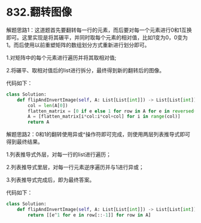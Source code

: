 # 832.翻转图像

解题思路1：这道题首先要翻转每一行的元素，而后要对每一个元素进行0和1互换即可。这里实现是将其碾平，并同时取每个元素的相对值，比如1变为0，0变为1。而后使用以前重塑矩阵的数组划分方式重新进行划分即可。

1.对矩阵中的每个元素进行遍历并将其取相对值;

2.将碾平、取相对值后的list进行拆分，最终得到新的翻转后的图像。

代码如下：

```python
class Solution:
    def flipAndInvertImage(self, A: List[List[int]]) -> List[List[int]]:
        col = len(A[0])
        flatten_matrix = [0 if e else 1 for row in A for e in reversed(row)]
        A = [flatten_matrix[i*col:i*col+col] for i in range(col)]
        return A
```

解题思路2：0和1的翻转使用异或^操作符即可完成，则使用两层列表推导式即可得到最终结果。

1.列表推导式外层，对每一行的list进行遍历；

2.列表推导式里层，对每一行元素逆序遍历并与1进行异或；

3.列表推导式完成后，即为最终答案。

代码如下：

```python
class Solution:
    def flipAndInvertImage(self, A: List[List[int]]) -> List[List[int]]:
        return [[e^1 for e in row[::-1]] for row in A]
```